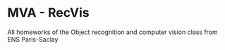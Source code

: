 # MVA - RecVis
 All homeworks of the Object recognition and computer vision class from ENS Paris-Saclay
